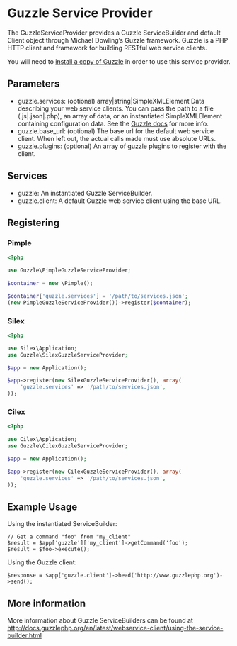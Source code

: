 Guzzle Service Provider
=======================

The GuzzleServiceProvider provides a Guzzle ServiceBuilder and default Client object through Michael Dowling’s Guzzle framework.  Guzzle is a PHP HTTP client and framework for building RESTful web service clients.

You will need to [install a copy of Guzzle](http://guzzlephp.org/tour/installation.html) in order to use this service provider.

Parameters
----------

* guzzle.services: (optional) array|string|SimpleXMLElement Data describing your web service clients.  You can pass the path to a file (.js|.json|.php), an array of data, or an instantiated SimpleXMLElement containing configuration data.  See the [Guzzle docs](http://guzzlephp.org/tour/using_services.html#instantiating-web-service-clients-using-a-servicebuilder) for more info.
* guzzle.base_url: (optional) The base url for the default web service client. When left out, the actual calls made must use absolute URLs.
* guzzle.plugins: (optional) An array of guzzle plugins to register with the client.

Services
--------

* guzzle: An instantiated Guzzle ServiceBuilder.
* guzzle.client: A default Guzzle web service client using the base URL.

Registering
-----------

### Pimple

```php
<?php

use Guzzle\PimpleGuzzleServiceProvider;

$container = new \Pimple();

$container['guzzle.services'] = '/path/to/services.json';
(new PimpleGuzzleServiceProvider())->register($container);
```

### Silex

```php
<?php

use Silex\Application;
use Guzzle\SilexGuzzleServiceProvider;

$app = new Application();

$app->register(new SilexGuzzleServiceProvider(), array(
    'guzzle.services' => '/path/to/services.json',
));
```

### Cilex

```php
<?php

use Cilex\Application;
use Guzzle\CilexGuzzleServiceProvider;

$app = new Application();

$app->register(new CilexGuzzleServiceProvider(), array(
    'guzzle.services' => '/path/to/services.json',
));
```

Example Usage
-------------

Using the instantiated ServiceBuilder:

    // Get a command "foo" from "my_client"
    $result = $app['guzzle']['my_client']->getCommand('foo');
    $result = $foo->execute();

Using the Guzzle client:

    $response = $app['guzzle.client']->head('http://www.guzzlephp.org')->send();

More information
----------------
More information about Guzzle ServiceBuilders can be found at http://docs.guzzlephp.org/en/latest/webservice-client/using-the-service-builder.html
